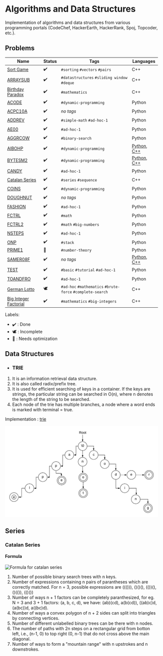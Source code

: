 # Algorithms and Data Structures

Implementation of algorithms and data structures from various programming portals (CodeChef, HackerEarth, HackerRank, Spoj, Topcoder, etc.).

## Problems

Name | Status | Tags | Languages
------------ | ------------- | ------------- | -------------
[Sort Game](SortGame.cpp) | :heavy_check_mark: | `#sorting` `#vectors` `#pairs` | C++
[ARRAYSUB](ARRAYSUB.cpp) | :heavy_check_mark: | `#datastructures` `#sliding window` `#deque` | C++
[Birthday Paradox](BirthdayParadox.cpp) | :heavy_check_mark: | `#mathematics` | C++
[ACODE](ACODE.py) | :heavy_check_mark: | `#dynamic-programming` | Python
[ACPC10A](ACPC10A.py) | :heavy_check_mark: | *no tags* | Python
[ADDREV](ADDREV.py) | :heavy_check_mark: | `#simple-math` `#ad-hoc-1` | Python
[AE00](AE00.py) | :heavy_check_mark: | `#ad-hoc-1` | Python
[AGGRCOW](AGGRCOW.py) | :heavy_check_mark: | `#binary-search` | Python
[AIBOHP](AIBOHP.cpp) | :heavy_check_mark: | `#dynamic-programming` | [Python](AIBOHP.py), [C++](AIBOHP.cpp)
[BYTESM2](BYTESM2.cpp) | :heavy_check_mark: | `#dynamic-programming` | [Python](BYTESM2.py), [C++](BYTESM2.cpp)
[CANDY](CANDY.py) | :heavy_check_mark: | `#ad-hoc-1` | Python
[Catalan Series](catalan.py) | :heavy_check_mark: | `#series` `#sequence` | C++
[COINS](COINS.py) | :heavy_check_mark: | `#dynamic-programming` | Python
[DOUGHNUT](DOUGHNUT.py) | :heavy_check_mark: | *no tags* | Python
[FASHION](FASHION.py) | :heavy_check_mark: | `#ad-hoc-1` | Python
[FCTRL](FCTRL.py) | :heavy_check_mark: | `#math` | Python
[FCTRL2](FCTRL2.py) | :heavy_check_mark: | `#math` `#big-numbers` | Python
[NSTEPS](NSTEPS.py) | :heavy_check_mark: | `#ad-hoc-1` | Python
[ONP](ONP.py) | :heavy_check_mark: | `#stack` | Python
[PRIME1](PRIME1.py) | :rocket: | `#number-theory` | Python
[SAMER08F](SAMER08F.cpp) | :heavy_check_mark: | *no tags* | [Python](SAMER08F.py), [C++](SAMER08F.cpp)
[TEST](TEST.py) | :heavy_check_mark: | `#basic` `#tutorial` `#ad-hoc-1` | Python
[TOANDFRO](TOANDFRO.py) | :heavy_check_mark: | `#ad-hoc-1` | Python
[German Lotto](GermanLotto.cpp) | :dove: | `#ad-hoc` `#mathematics` `#brute-force` `#complete-search` | C++
[Big Integer Factorial](BigIntFactorial.cpp) | :heavy_check_mark: | `#mathematics` `#big-integers` | C++

Labels:

* :heavy_check_mark: : Done
* :dove: : Incomplete
* :rocket: : Needs optimization

## Data Structures

* ### TRIE

1. It is an information retrieval data structure.
2. It is also called radix/prefix tree.
3. It is used for efficient searching of keys in a container. If the keys are strings, the particular string can be searched in O(n), where n denotes the length of the string to be searched.
4. Each node of the trie has multiple branches, a node where a word ends is marked with terminal = true.

Implementation : [trie](DataStructures/trie.cpp)

![Trie example](Images/trie.jpeg)

## Series

### Catalan Series

#### Formula

![Formula for catalan series](https://latex.codecogs.com/gif.latex?C_{0}%20=%201%20\,%20and%20\,%20C_{n+1}%20=%20\sum_{i=0}^{n}C_{i}C_{n-i}%20\,%20for%20\,%20n\geq%200)

1. Number of possible binary search trees with n keys.
2. Number of expressions containing n pairs of parantheses which are correctly matched. For n = 3, possible expressions are ((())), ()()(), (())(), ()(()), (()())
3. Number of ways n + 1 factors can be completely paranthesized, for eg. N = 3 and 3 + 1 factors: (a, b, c, d), we have: (ab)(cd), a(b(cd)), ((ab)c)d, (a(bc))d, a((bc)d).
4. Number of ways a convex polygon of n + 2 sides can split into triangles by connecting vertices.
5. Number of different unlabelled binary trees can be there with n nodes.
6. The number of paths with 2n steps on a rectangular grid from botton left, i.e., (n-1, 0) to top right (0, n-1) that do not cross above the main diagonal.
7. Number of ways to form a "mountain range"  with n upstrokes and n downstrokes.
